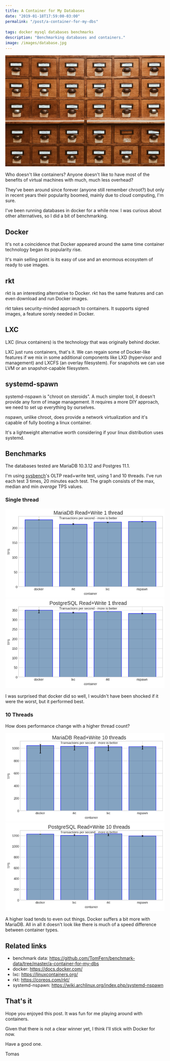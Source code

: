 ```yaml
---
title: A Container for My Databases
date: "2019-01-18T17:59:00-03:00"
permalink: "/post/a-container-for-my-dbs"

tags: docker mysql databases benchmarks
description: "Benchmarking databases and containers."
image: /images/database.jpg
---
```


![](/images/database.jpg)

Who doesn't like containers? Anyone doesn't like to have most of the benefits of virtual machines with much, much less overhead?

They've been around since forever (anyone still remember chroot?)
but only in recent years their popularity boomed, mainly due to cloud computing, I'm sure.

I've been running databases in docker for a while now. I was curious about other alternatives, so I did a bit of benchmarking.


## Docker

It's not a coincidence that Docker appeared around the same time container technology began its popularity rise.

It's main selling point is its easy of use and an enormous ecosystem of ready to use images.


## rkt

rkt is an interesting alternative to Docker. rkt has the same features and can even download and run Docker images.

rkt takes security-minded approach to containers. It supports signed images, a feature sorely needed in Docker.


## LXC

LXC (linux containers) is the technology that was originally behind docker.

LXC just runs containers, that's it. We can regain some of Docker-like features if we mix in some additional
components like LXD (hypervisor and management) and LXCFS (an overlay filesystem).
For snapshots we can use LVM or an snapshot-capable filesystem.


## systemd-spawn

systemd-nspawn is "chroot on steroids".
A much simpler tool, it doesn't provide any form of image management. It requires a more DIY approach, we need to set up everything by ourselves.

nspawn, unlike chroot, does provide a network virtualization and it's capable of fully booting a linux container.

It's a lightweight alternative worth considering if your linux distribution uses systemd.


## Benchmarks

The databases tested are MariaDB 10.3.12 and Postgres 11.1.

I'm using [sysbench](./sysbench-guide-2)'s OLTP read+write test, using 1 and 10 threads.
I've run each test 3 times, 20 minutes each test. The graph consists of the max, median and min _average_ TPS values.


### Single thread

![MariaDB 1 Thread](/media/plots/a-container-for-my-dbs/mariadb-rw-1.png)
![PostgreSQL - 1 thread](/media/plots/a-container-for-my-dbs/postgres-rw-1.png)

I was surprised that docker did so well, I wouldn't have been shocked if it were the worst, but it performed best.


### 10 Threads

How does performance change with a higher thread count?

![MariaDB - 10 threads](/media/plots/a-container-for-my-dbs/mariadb-rw-10.png)
![PostgreSQL - 10 threads](/media/plots/a-container-for-my-dbs/postgres-rw-10.png)

A higher load tends to even out things. Docker suffers a bit more with MariaDB.
All in all it doesn't look like there is much of a speed difference between container types.


## Related links

-   benchmark data:  <https://github.com/TomFern/benchmark-data/tree/master/a-container-for-my-dbs>
-   docker: <https://docs.docker.com/>
-   lxc: <https://linuxcontainers.org/>
-   rkt: <https://coreos.com/rkt/>
-   systemd-nspawn: <https://wiki.archlinux.org/index.php/systemd-nspawn>


## That's it

Hope you enjoyed this post. It was fun for me playing around with containers.

Given that there is not a clear winner yet, I think I'll stick with Docker for now.

Have a good one.

Tomas
